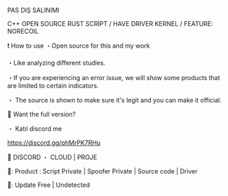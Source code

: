 PAS DIŞ SALINIMI




C++ OPEN SOURCE RUST SCRİPT / HAVE DRIVER KERNEL / FEATURE: NORECOIL


❗ How to use
・Open source for this and my work

・Like analyzing different studies.

・If you are experiencing an error issue, we will show some products that are limited to certain indicators.

・ The source is shown to make sure it's legit and you can make it official.



👋 Want the full version?

・ Katıl discord me

https://discord.gg/phMrPK7RHu

💬 DISCORD ・ CLOUD | PROJE

🛒: Product : Script Private | Spoofer Private | Source code | Driver

📌: Update Free | Undetected
